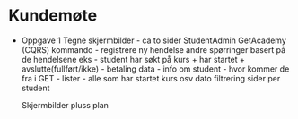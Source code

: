 # Kundemøte

* Oppgave 1
    Tegne skjermbilder - ca to sider
    StudentAdmin GetAcademy (CQRS)
    kommando - registrere ny hendelse andre spørringer basert på de hendelsene
               eks - student har søkt på kurs + har startet + avslutte(fullført/ikke) - betaling
               data - info om student - hvor kommer de fra i GET - 
               lister - alle som har startet kurs osv  dato filtrering 
               sider per student

    Skjermbilder pluss plan 